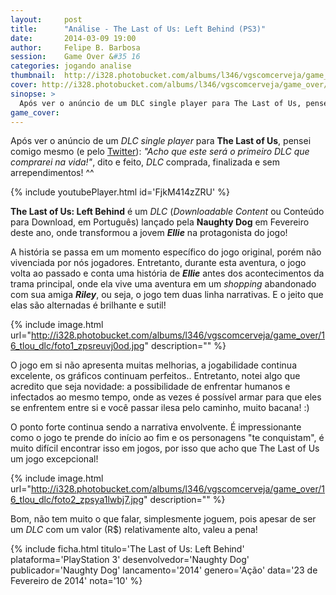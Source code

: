 ```yaml
---
layout:     post
title:      "Análise - The Last of Us: Left Behind (PS3)"
date:       2014-03-09 19:00
author:     Felipe B. Barbosa
session:    Game Over &#35 16
categories: jogando analise
thumbnail:  http://i328.photobucket.com/albums/l346/vgscomcerveja/game_over/16_tlou_dlc/post_thumbnail_zps82wwdebu.jpg
cover: http://i328.photobucket.com/albums/l346/vgscomcerveja/game_over/16_tlou_dlc/post_header_zpsddfnvgqu.jpg
sinopse: >
  Após ver o anúncio de um DLC single player para The Last of Us, pensei comigo mesmo (e pelo Twitter): "Acho que este será o primeiro DLC que comprarei na vida!", dito e feito, DLC comprada, finalizada e sem arrependimentos! ^^
game_cover:
---
```

Após ver o anúncio de um *DLC single player* para **The Last of Us**, pensei comigo mesmo (e pelo [Twitter](https://twitter.com/felipebbarbosa/status/422834851637493760)): *"Acho que este será o primeiro DLC que comprarei na vida!"*, dito e feito, *DLC* comprada, finalizada e sem arrependimentos! ^^

{% include youtubePlayer.html id='FjkM414zZRU' %}

**The Last of Us: Left Behind** é um *DLC* (*Downloadable Content* ou Conteúdo para Download, em Português) lançado pela **Naughty Dog** em Fevereiro deste ano, onde transformou a jovem **_Ellie_** na protagonista do jogo!

A história se passa em um momento específico do jogo original, porém não vivenciada por nós jogadores. Entretanto, durante esta aventura, o jogo volta ao passado e conta uma história de **_Ellie_** antes dos acontecimentos da trama principal,  onde ela vive uma aventura em um *shopping* abandonado com sua amiga **_Riley_**, ou seja, o jogo tem duas linha narrativas. E o jeito que elas são alternadas é brilhante e sutil!

{% include image.html url="http://i328.photobucket.com/albums/l346/vgscomcerveja/game_over/16_tlou_dlc/foto1_zpsreuvj0od.jpg" description="" %}

O jogo em si não apresenta muitas melhorias, a jogabilidade continua excelente, os gráficos continuam perfeitos.. Entretanto, notei algo que acredito que seja novidade: a possibilidade de enfrentar humanos e infectados ao mesmo tempo, onde as vezes é possível armar para que eles se enfrentem entre si e você passar ilesa pelo caminho, muito bacana! :)

O ponto forte continua sendo a narrativa envolvente. É impressionante como o jogo te prende do início ao fim e os personagens "te conquistam", é muito difícil encontrar isso em jogos, por isso que acho que The Last of Us um jogo excepcional!

{% include image.html url="http://i328.photobucket.com/albums/l346/vgscomcerveja/game_over/16_tlou_dlc/foto2_zpsya1lwbj7.jpg" description="" %}

Bom, não tem muito o que falar, simplesmente joguem, pois apesar de ser um *DLC* com um valor (R$) relativamente alto, valeu a pena!

{% include ficha.html
  titulo='The Last of Us: Left Behind'
  plataforma='PlayStation 3'
  desenvolvedor='Naughty Dog'
  publicador='Naughty Dog'
  lancamento='2014'
  genero='Ação'
  data='23 de Fevereiro de 2014'
  nota='10' %}
